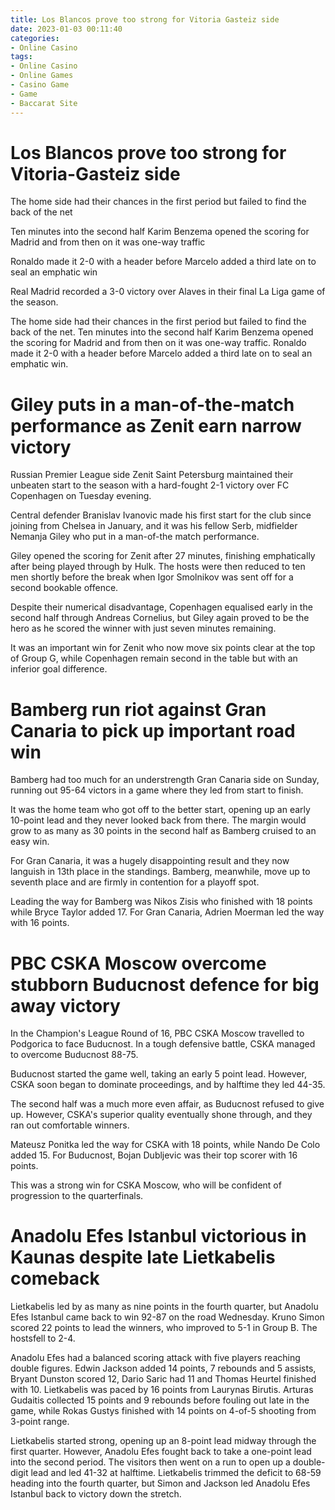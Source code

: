 ```yaml
---
title: Los Blancos prove too strong for Vitoria Gasteiz side 
date: 2023-01-03 00:11:40
categories:
- Online Casino
tags:
- Online Casino
- Online Games
- Casino Game
- Game
- Baccarat Site
---
```



#  Los Blancos prove too strong for Vitoria-Gasteiz side 

The home side had their chances in the first period but failed to find the back of the net

Ten minutes into the second half Karim Benzema opened the scoring for Madrid and from then on it was one-way traffic

Ronaldo made it 2-0 with a header before Marcelo added a third late on to seal an emphatic win

Real Madrid recorded a 3-0 victory over Alaves in their final La Liga game of the season. 

The home side had their chances in the first period but failed to find the back of the net. Ten minutes into the second half Karim Benzema opened the scoring for Madrid and from then on it was one-way traffic. Ronaldo made it 2-0 with a header before Marcelo added a third late on to seal an emphatic win.

#  Giley puts in a man-of-the-match performance as Zenit earn narrow victory 

Russian Premier League side Zenit Saint Petersburg maintained their unbeaten start to the season with a hard-fought 2-1 victory over FC Copenhagen on Tuesday evening. 

Central defender Branislav Ivanovic made his first start for the club since joining from Chelsea in January, and it was his fellow Serb, midfielder Nemanja Giley who put in a man-of-the match performance. 

Giley opened the scoring for Zenit after 27 minutes, finishing emphatically after being played through by Hulk. The hosts were then reduced to ten men shortly before the break when Igor Smolnikov was sent off for a second bookable offence. 

Despite their numerical disadvantage, Copenhagen equalised early in the second half through Andreas Cornelius, but Giley again proved to be the hero as he scored the winner with just seven minutes remaining. 

It was an important win for Zenit who now move six points clear at the top of Group G, while Copenhagen remain second in the table but with an inferior goal difference.

#  Bamberg run riot against Gran Canaria to pick up important road win 

Bamberg had too much for an understrength Gran Canaria side on Sunday, running out 95-64 victors in a game where they led from start to finish.

It was the home team who got off to the better start, opening up an early 10-point lead and they never looked back from there. The margin would grow to as many as 30 points in the second half as Bamberg cruised to an easy win.

For Gran Canaria, it was a hugely disappointing result and they now languish in 13th place in the standings. Bamberg, meanwhile, move up to seventh place and are firmly in contention for a playoff spot.

Leading the way for Bamberg was Nikos Zisis who finished with 18 points while Bryce Taylor added 17. For Gran Canaria, Adrien Moerman led the way with 16 points.

#  PBC CSKA Moscow overcome stubborn Buducnost defence for big away victory 

In the Champion's League Round of 16, PBC CSKA Moscow travelled to Podgorica to face Buducnost. In a tough defensive battle, CSKA managed to overcome Buducnost 88-75. 

Buducnost started the game well, taking an early 5 point lead. However, CSKA soon began to dominate proceedings, and by halftime they led 44-35. 

The second half was a much more even affair, as Buducnost refused to give up. However, CSKA's superior quality eventually shone through, and they ran out comfortable winners. 

Mateusz Ponitka led the way for CSKA with 18 points, while Nando De Colo added 15. For Buducnost, Bojan Dubljevic was their top scorer with 16 points. 

This was a strong win for CSKA Moscow, who will be confident of progression to the quarterfinals.

#  Anadolu Efes Istanbul victorious in Kaunas despite late Lietkabelis comeback

Lietkabelis led by as many as nine points in the fourth quarter, but Anadolu Efes Istanbul came back to win 92-87 on the road Wednesday. Kruno Simon scored 22 points to lead the winners, who improved to 5-1 in Group B. The hostsfell to 2-4.

Anadolu Efes had a balanced scoring attack with five players reaching double figures. Edwin Jackson added 14 points, 7 rebounds and 5 assists, Bryant Dunston scored 12, Dario Saric had 11 and Thomas Heurtel finished with 10. Lietkabelis was paced by 16 points from Laurynas Birutis. Arturas Gudaitis collected 15 points and 9 rebounds before fouling out late in the game, while Rokas Gustys finished with 14 points on 4-of-5 shooting from 3-point range.

Lietkabelis started strong, opening up an 8-point lead midway through the first quarter. However, Anadolu Efes fought back to take a one-point lead into the second period. The visitors then went on a run to open up a double-digit lead and led 41-32 at halftime. Lietkabelis trimmed the deficit to 68-59 heading into the fourth quarter, but Simon and Jackson led Anadolu Efes Istanbul back to victory down the stretch.